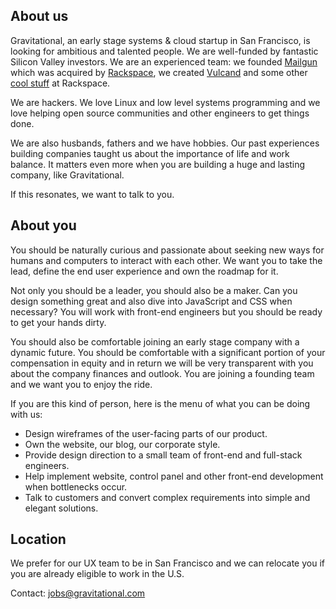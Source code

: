 ## About us

Gravitational, an early stage systems & cloud startup in San Francisco, is looking for ambitious and talented people. We are well-funded by fantastic Silicon Valley investors. We are an experienced team: we founded [Mailgun](http://mailgun.com) which was acquired by [Rackspace](http://rackspace.com), we created [Vulcand](http://vulcand.io) and some other [cool stuff](http://www.rackspace.com/blog/onmetal-the-right-way-to-scale/) at Rackspace. 

We are hackers. We love Linux and low level systems programming and we love helping open source communities and other engineers to get things done.

We are also husbands, fathers and we have hobbies. Our past experiences building companies taught us about the importance of life and work balance. It matters even more when you are building a huge and lasting company, like Gravitational.

If this resonates, we want to talk to you.

## About you

You should be naturally curious and passionate about seeking new ways for humans and computers to interact with each other. We want you to take the lead, define the end user experience and own the roadmap for it.

Not only you should be a leader, you should also be a maker. Can you design something great and also dive into JavaScript and CSS when necessary? You will work with front-end engineers but you should be ready to get your hands dirty.

You should also be comfortable joining an early stage company with a dynamic future. You should be comfortable with a significant portion of your compensation in equity and in return we will be very transparent with you about the company finances and outlook. You are joining a founding team and we want you to enjoy the ride.

If you are this kind of person, here is the menu of what you can be doing with us:

* Design wireframes of the user-facing parts of our product.
* Own the website, our blog, our corporate style.
* Provide design direction to a small team of front-end and full-stack engineers.
* Help implement website, control panel and other front-end development when bottlenecks occur.
* Talk to customers and convert complex requirements into simple and elegant solutions.

## Location

We prefer for our UX team to be in San Francisco and we can relocate you if you are already eligible to work in the U.S.

Contact: jobs@gravitational.com
